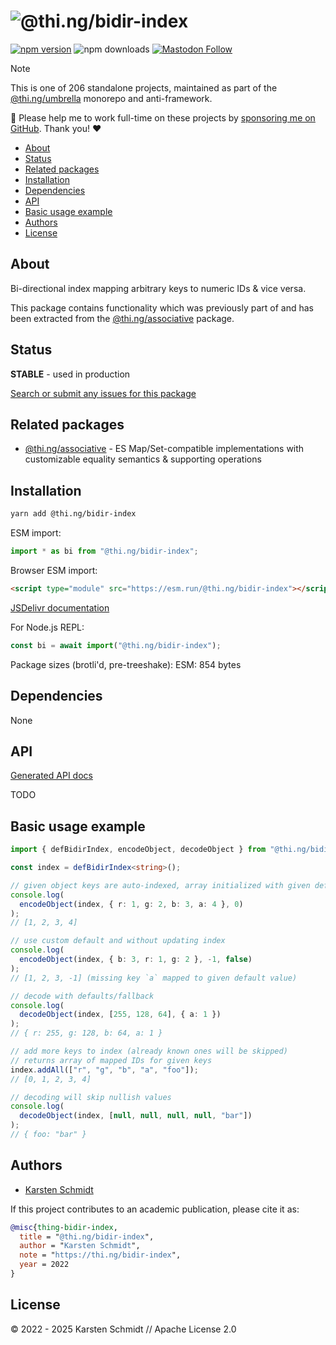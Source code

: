 <!-- This file is generated - DO NOT EDIT! -->
<!-- Please see: https://github.com/thi-ng/umbrella/blob/develop/CONTRIBUTING.md#changes-to-readme-files -->
# ![@thi.ng/bidir-index](https://raw.githubusercontent.com/thi-ng/umbrella/develop/assets/banners/thing-bidir-index.svg?8640f413)

[![npm version](https://img.shields.io/npm/v/@thi.ng/bidir-index.svg)](https://www.npmjs.com/package/@thi.ng/bidir-index)
![npm downloads](https://img.shields.io/npm/dm/@thi.ng/bidir-index.svg)
[![Mastodon Follow](https://img.shields.io/mastodon/follow/109331703950160316?domain=https%3A%2F%2Fmastodon.thi.ng&style=social)](https://mastodon.thi.ng/@toxi)

> [!NOTE]
> This is one of 206 standalone projects, maintained as part
> of the [@thi.ng/umbrella](https://github.com/thi-ng/umbrella/) monorepo
> and anti-framework.
>
> 🚀 Please help me to work full-time on these projects by [sponsoring me on
> GitHub](https://github.com/sponsors/postspectacular). Thank you! ❤️

- [About](#about)
- [Status](#status)
- [Related packages](#related-packages)
- [Installation](#installation)
- [Dependencies](#dependencies)
- [API](#api)
- [Basic usage example](#basic-usage-example)
- [Authors](#authors)
- [License](#license)

## About

Bi-directional index mapping arbitrary keys to numeric IDs & vice versa.

This package contains functionality which was previously part of and has been
extracted from the [@thi.ng/associative](https://thi.ng/associative) package.

## Status

**STABLE** - used in production

[Search or submit any issues for this package](https://github.com/thi-ng/umbrella/issues?q=%5Bbidir-index%5D+in%3Atitle)

## Related packages

- [@thi.ng/associative](https://github.com/thi-ng/umbrella/tree/develop/packages/associative) - ES Map/Set-compatible implementations with customizable equality semantics & supporting operations

## Installation

```bash
yarn add @thi.ng/bidir-index
```

ESM import:

```ts
import * as bi from "@thi.ng/bidir-index";
```

Browser ESM import:

```html
<script type="module" src="https://esm.run/@thi.ng/bidir-index"></script>
```

[JSDelivr documentation](https://www.jsdelivr.com/)

For Node.js REPL:

```js
const bi = await import("@thi.ng/bidir-index");
```

Package sizes (brotli'd, pre-treeshake): ESM: 854 bytes

## Dependencies

None

## API

[Generated API docs](https://docs.thi.ng/umbrella/bidir-index/)

TODO

## Basic usage example

```ts tangle:export/readme.ts
import { defBidirIndex, encodeObject, decodeObject } from "@thi.ng/bidir-index";

const index = defBidirIndex<string>();

// given object keys are auto-indexed, array initialized with given default
console.log(
  encodeObject(index, { r: 1, g: 2, b: 3, a: 4 }, 0)
);
// [1, 2, 3, 4]

// use custom default and without updating index
console.log(
  encodeObject(index, { b: 3, r: 1, g: 2 }, -1, false)
);
// [1, 2, 3, -1] (missing key `a` mapped to given default value)

// decode with defaults/fallback
console.log(
  decodeObject(index, [255, 128, 64], { a: 1 })
);
// { r: 255, g: 128, b: 64, a: 1 }

// add more keys to index (already known ones will be skipped)
// returns array of mapped IDs for given keys
index.addAll(["r", "g", "b", "a", "foo"]);
// [0, 1, 2, 3, 4]

// decoding will skip nullish values
console.log(
  decodeObject(index, [null, null, null, null, "bar"])
);
// { foo: "bar" }
```

## Authors

- [Karsten Schmidt](https://thi.ng)

If this project contributes to an academic publication, please cite it as:

```bibtex
@misc{thing-bidir-index,
  title = "@thi.ng/bidir-index",
  author = "Karsten Schmidt",
  note = "https://thi.ng/bidir-index",
  year = 2022
}
```

## License

&copy; 2022 - 2025 Karsten Schmidt // Apache License 2.0
